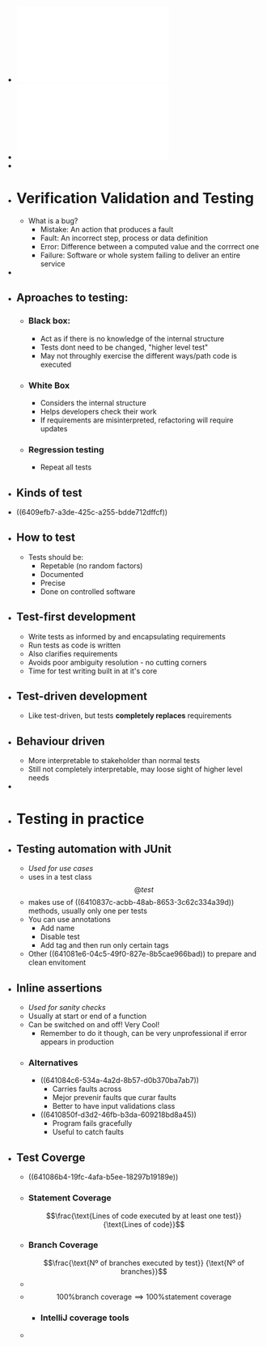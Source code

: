 - ![lecture18_VVT1.pdf](../assets/lecture18_VVT1_1678371659209_0.pdf)
- ![lecture19_VVT2(1).pdf](../assets/lecture19_VVT2(1)_1678803134298_0.pdf)
-
- # Verification Validation and Testing
	- What is a bug?
		- Mistake: An action that produces a fault
		- Fault: An incorrect step, process or data definition
		- Error: Difference between a computed value and the corrrect one
		- Failure: Software or whole system failing to deliver an entire service
-
- ## Aproaches to testing:
	- ### Black box:
		- Act as if there is no knowledge of the internal structure
		- Tests dont need to be changed, "higher level test"
		- May not throughly exercise the different ways/path code is executed
	- ### White Box
		- Considers the internal structure
		- Helps developers check their work
		- If requirements are misinterpreted, refactoring will require updates
	- ### Regression testing
		- Repeat all tests
- ## Kinds of test
- ((6409efb7-a3de-425c-a255-bdde712dffcf))
- ## How to test
	- Tests should be:
		- Repetable (no random factors)
		- Documented
		- Precise
		- Done on controlled software
- ## Test-first development
	- Write tests as informed by and encapsulating requirements
	- Run tests as code is written
	- Also clarifies requirements
	- Avoids poor ambiguity resolution - no cutting corners
	- Time for test writing built in at it's core
- ## Test-driven development
	- Like test-driven, but tests $\textbf{completely replaces}$ requirements
- ## Behaviour driven
	- More interpretable to stakeholder than normal tests
	- Still not completely interpretable, may loose sight of higher level needs
-
- # Testing in practice
- ## Testing automation with JUnit
	- _Used for use cases_
	- uses in a test class $$@test$$
	- makes use of ((6410837c-acbb-48ab-8653-3c62c334a39d)) methods, usually only one per tests
	- You can use annotations
		- Add name
		- Disable test
		- Add tag and then run only certain tags
	- Other ((641081e6-04c5-49f0-827e-8b5cae966bad)) to prepare and clean envitoment
- ## Inline assertions
	- _Used for sanity checks_
	- Usually at start or end of a function
	- Can be switched on and off! Very Cool!
		- Remember to do it though, can be very unprofessional if error appears in production
	- ### Alternatives
		- ((641084c6-534a-4a2d-8b57-d0b370ba7ab7))
			- Carries faults across
			- Mejor prevenir faults que curar faults
			- Better to have input validations class
		- ((6410850f-d3d2-46fb-b3da-609218bd8a45))
			- Program fails gracefully
			- Useful to catch faults
- ## Test Coverge
	- ((641086b4-19fc-4afa-b5ee-18297b19189e))
	- ### Statement Coverage
	  $$\frac{\text{Lines of code executed by at least one test}}{\text{Lines of code}}$$
	- ### Branch Coverage
	  $$\frac{\text{Nº of branches executed by test}} {\text{Nº of branches}}$$
	-
	- $$\text{100\%  branch coverage} \implies \text{100\% statement coverage}$$
		- ### IntelliJ coverage tools
	-